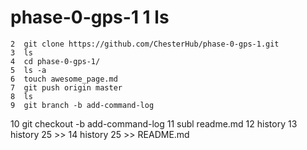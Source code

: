 # phase-0-gps-1    1  ls
    2  git clone https://github.com/ChesterHub/phase-0-gps-1.git
    3  ls
    4  cd phase-0-gps-1/
    5  ls -a
    6  touch awesome_page.md
    7  git push origin master
    8  ls
    9  git branch -b add-command-log
   10  git checkout -b add-command-log
   11  subl readme.md
   12  history
   13  history 25 >>
   14  history 25 >> README.md
